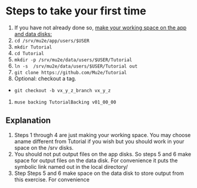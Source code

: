 # Steps to take your first time


1. If you have not already done so, [make your working space on the app and data disks:](https://mu2ewiki.fnal.gov/wiki/LoginTutorial#Mu2e_Disks)
1. ```cd /srv/mu2e/app/users/$USER```
1. ```mkdir Tutorial```
1. ```cd Tutorial```
1. ```mkdir -p /srv/mu2e/data/users/$USER/Tutorial```
1. ```ln -s  /srv/mu2e/data/users/$USER/Tutorial out```
1. ```git clone https://github.com/Mu2e/Tutorial```
1. Optional: checkout a tag.
 * ```git checkout -b vx_y_z_branch vx_y_z```
1. ```muse backing TutorialBacking v01_00_00```

## Explanation

1. Steps 1 through 4 are just making your working space.  You may choose aname different from Tutorial if you wish but you should work in your space on the /srv disks.
1. You should not put output files on the app disks. So steps 5 and 6 make space for output files on the data disk. For convenience it puts the symbolic link named out in the local directory/
1. Step
Steps 5 and 6 make space on the data disk to store output from this exercise.  For convenience 

